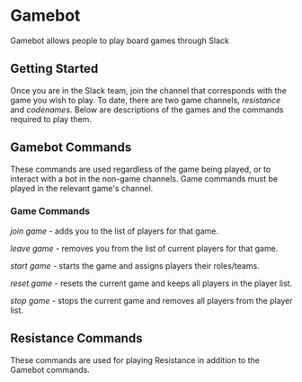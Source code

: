 # Gamebot

Gamebot allows people to play board games through Slack

## Getting Started

Once you are in the Slack team, join the channel that corresponds with the game you wish to play. To date, there are two game channels, _resistance_ and _codenames_. Below are descriptions of the games and the commands required to play them.


## Gamebot Commands
These commands are used regardless of the game being played, or to interact with a bot in the non-game channels. Game commands must be played in the relevant game's channel.

### Game Commands 

_join game_ - adds you to the list of players for that game.

_leave game_ - removes you from the list of current players for that game.

_start game_ - starts the game and assigns players their roles/teams.

_reset game_ - resets the current game and keeps all players in the player list.

_stop game_ - stops the current game and removes all players from the player list.

## Resistance Commands
These commands are used for playing Resistance in addition to the Gamebot commands.
